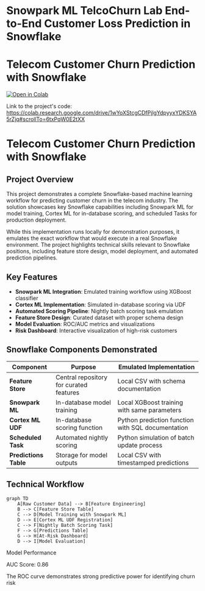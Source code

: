# Snowpark ML TelcoChurn Lab End-to-End Customer Loss Prediction in Snowflake

# Telecom Customer Churn Prediction with Snowflake

[![Open in Colab](https://colab.research.google.com/assets/colab-badge.svg)](https://colab.research.google.com/drive/1wYoXStcgCDfPjlgYdpyyxYDKSYA5rZjq#scrollTo=6txPqW0E2tXX)

Link to the project's code: https://colab.research.google.com/drive/1wYoXStcgCDfPjlgYdpyyxYDKSYA5rZjq#scrollTo=6txPqW0E2tXX


# Telecom Customer Churn Prediction with Snowflake


## Project Overview
This project demonstrates a complete Snowflake-based machine learning workflow for predicting customer churn in the telecom industry. The solution showcases key Snowflake capabilities including Snowpark ML for model training, Cortex ML for in-database scoring, and scheduled Tasks for production deployment.

While this implementation runs locally for demonstration purposes, it emulates the exact workflow that would execute in a real Snowflake environment. The project highlights technical skills relevant to Snowflake positions, including feature store design, model deployment, and automated prediction pipelines.

## Key Features

- **Snowpark ML Integration**: Emulated training workflow using XGBoost classifier
- **Cortex ML Implementation**: Simulated in-database scoring via UDF
- **Automated Scoring Pipeline**: Nightly batch scoring task emulation
- **Feature Store Design**: Curated dataset with proper schema design
- **Model Evaluation**: ROC/AUC metrics and visualizations
- **Risk Dashboard**: Interactive visualization of high-risk customers

## Snowflake Components Demonstrated

| Component | Purpose | Emulated Implementation |
|-----------|---------|-------------------------|
| **Feature Store** | Central repository for curated features | Local CSV with schema documentation |
| **Snowpark ML** | In-database model training | Local XGBoost training with same parameters |
| **Cortex ML UDF** | In-database scoring function | Python prediction function with SQL documentation |
| **Scheduled Task** | Automated nightly scoring | Python simulation of batch update process |
| **Predictions Table** | Storage for model outputs | Local CSV with timestamped predictions |

## Technical Workflow

```mermaid
graph TD
    A[Raw Customer Data] --> B[Feature Engineering]
    B --> C[Feature Store Table]
    C --> D[Model Training with Snowpark ML]
    D --> E[Cortex ML UDF Registration]
    C --> F[Nightly Batch Scoring Task]
    F --> G[Predictions Table]
    G --> H[At-Risk Dashboard]
    D --> I[Model Evaluation]

```

Model Performance

AUC Score: 0.86

The ROC curve demonstrates strong predictive power for identifying churn risk
